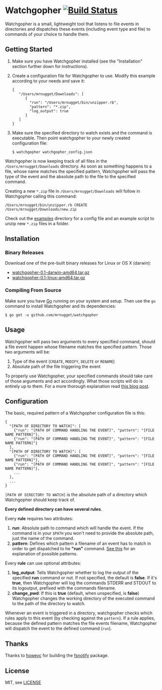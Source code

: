# Watchgopher [![Build Status](https://travis-ci.org/mrnugget/watchgopher.png)](https://travis-ci.org/mrnugget/watchgopher)

Watchgopher is a small, lightweight tool that listens to file events in
directories and dispatches these events (including event type and file) to
commands of your choice to handle them.

## Getting Started

1. Make sure you have Watchgopher installed (see the "Installation" section
   further down for instructions).

2. Create a configuration file for Watchgopher to use. Modify this example
   according to your needs and save it:

   ```
   {
      "/Users/mrnugget/Downloads": [
         {
           "run": "/Users/mrnugget/bin/unzipper.rb",
           "pattern": "*.zip",
           "log_output": true
         }
      ]
   }
   ```

3. Make sure the specified directory to watch exists and the command is
   executable. Then point watchgopher to your newly created configuration file:
  
    `$ watchgopher watchgopher_config.json`

Watchgopher is now keeping track of all files in the `/Users/mrnugget/Downloads`
directory. As soon as something happens to a file, whose name matches the
specified pattern, Watchgopher will pass the type of the event and the absolute
path to the file to the specified command.

Creating a new `*.zip` file in `/Users/mrnugget/Downloads` will follow in
Watchgopher calling this command: 

  `/Users/mrnugget/bin/unzipper.rb CREATE /Users/mrnugget/Downloads/new.zip`

Check out the [examples](https://github.com/mrnugget/watchgopher/tree/master/examples)
directory for a config file and an example script to unzip new `*.zip` files in
a folder.

## Installation
### Binary Releases

Download one of the pre-built binary releases for Linux or OS X (darwin):

 * [watchgopher-0.1-darwin-amd64.tar.gz](https://s3-us-west-2.amazonaws.com/watchgopher/watchgopher-0.1-darwin-amd64.tar.gz)
 * [watchgopher-0.1-linux-amd64.tar.gz](https://s3-us-west-2.amazonaws.com/watchgopher/watchgopher-0.1-linux-amd64.tar.gz)

### Compiling From Source

Make sure you have [Go](http://golang.org/) running on your system and setup.
Then use the `go` command to install Watchgopher and its dependencies:

  `$ go get -u github.com/mrnugget/watchgopher`

## Usage

Watchgopher will pass two arguments to every specified command, should a file
event happen whose filename matches the specified pattern. Those two arguments
will be:

1. Type of the event (`CREATE`, `MODIFY`, `DELETE` or `RENAME`)
2. Absolute path of the file triggering the event

To properly use Watchgopher, your specified commands should take care of those
arguments and act accordingly. What those scripts will do is entirely up to
them. For a more thorough explanation read [this blog post](http://mrnugget.github.io/blog/2013/04/07/watchgopher/).

## Configuration

The basic, required pattern of a Watchgopher configuration file is this:

```
{
  "[PATH OF DIRECTORY TO WATCH]": [
    {"run": "[PATH OF COMMAND HANDLING THE EVENT]", "pattern": "[FILE NAME PATTERN]"},
    {"run": "[PATH OF COMMAND HANDLING THE EVENT]", "pattern": "[FILE NAME PATTERN]"}
  ],
  "[PATH OF DIRECTORY TO WATCH]": [
    {"run": "[PATH OF COMMAND HANDLING THE EVENT]", "pattern": "[FILE NAME PATTERN]"},
    {"run": "[PATH OF COMMAND HANDLING THE EVENT]", "pattern": "[FILE NAME PATTERN]"},
    ...
  ],
  ...
}
```

`[PATH OF DIRECTORY TO WATCH]` is the absolute path of a directory which
Watchgopher should keep track of.

**Every defined directory can have several rules**.

Every **rule** requires two attributes:

1. **run**: Absolute path to command which will handle the event. If the
   command is in your `$PATH` you won't need to provide the absolute path, just
   the name of the command.
2. **pattern**: Defines which pattern a filename of an event has to match in
   order to get dispatched to he **"run"** command. [See
   this](http://golang.org/pkg/path/filepath/#Match) for an explanation of possible
   patterns.

Every **rule** can use optional attributes:

1. **log_output**: Tells Watchgopher whether to log the output of the
   specified **run** command or not. If not specified, the default is
   **false**. If it's **true**, then Watchgopher will log the commands STDERR and
   STDOUT to its logoutput, prefixed with the commands filename.
2. **change_pwd**: If this is **true** (default, when unspecified, is **false**)
   Watchgopher changes the working directory of the executed command to the path
   of the directory to watch.

Whenever an event is triggered in a directory, watchgopher checks which rules
apply to this event (by checking against the `pattern`). If a rule applies,
because the defined pattern matches the file events filename, Watchgopher will
dispatch the event to the defined command (`run`).

## Thanks

Thanks to [howeyc](https://github.com/howeyc) for building the
[fsnotify](https://github.com/howeyc/fsnotify) package.

## License

MIT, see [LICENSE](LICENSE)
